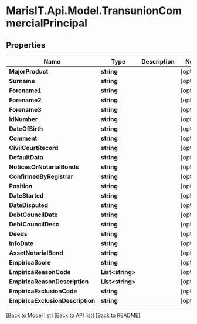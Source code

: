 
# MarisIT.Api.Model.TransunionCommercialPrincipal

## Properties

Name | Type | Description | Notes
------------ | ------------- | ------------- | -------------
**MajorProduct** | **string** |  | [optional] 
**Surname** | **string** |  | [optional] 
**Forename1** | **string** |  | [optional] 
**Forename2** | **string** |  | [optional] 
**Forename3** | **string** |  | [optional] 
**IdNumber** | **string** |  | [optional] 
**DateOfBirth** | **string** |  | [optional] 
**Comment** | **string** |  | [optional] 
**CivilCourtRecord** | **string** |  | [optional] 
**DefaultData** | **string** |  | [optional] 
**NoticesOrNotarialBonds** | **string** |  | [optional] 
**ConfirmedByRegistrar** | **string** |  | [optional] 
**Position** | **string** |  | [optional] 
**DateStarted** | **string** |  | [optional] 
**DateDisputed** | **string** |  | [optional] 
**DebtCouncilDate** | **string** |  | [optional] 
**DebtCouncilDesc** | **string** |  | [optional] 
**Deeds** | **string** |  | [optional] 
**InfoDate** | **string** |  | [optional] 
**AssetNotarialBond** | **string** |  | [optional] 
**EmpiricaScore** | **string** |  | [optional] 
**EmpiricaReasonCode** | **List&lt;string&gt;** |  | [optional] 
**EmpiricaReasonDescription** | **List&lt;string&gt;** |  | [optional] 
**EmpiricaExclusionCode** | **string** |  | [optional] 
**EmpiricaExclusionDescription** | **string** |  | [optional] 

[[Back to Model list]](../README.md#documentation-for-models)
[[Back to API list]](../README.md#documentation-for-api-endpoints)
[[Back to README]](../README.md)

